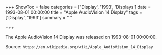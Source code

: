 +++
ShowToc = false
categories = ['Display', '1993', 'Displays']
date = 1993-08-01 00:00:00
title = "Apple AudioVision 14 Display"
tags = ['Display', '1993']
summary = " "

+++

The Apple AudioVision 14 Display was released on 1993-08-01 00:00:00.

Source: `https://en.wikipedia.org/wiki/Apple_AudioVision_14_Display`


